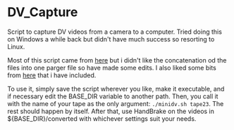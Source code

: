 # DV_Capture
Script to capture DV videos from a camera to a computer. Tried doing this on Windows a while back but didn't have much success so resorting to Linux.

Most of this script came from [here](https://morph.sh/posts/2023-11-04-minidv-workflow/) but i didn't like the concatenation od the files into one parger file so have made some edits. I also liked some bits from [here](https://www.rickmakes.com/batch-transferring-dv-tapes-on-mac-or-pc-using-linux-on-a-flash-drive/) that i have included.

To use it, simply save the script wherever you like, make it executable, and if necessary edit the BASE_DIR variable to another path. Then, you call it with the name of your tape as the only argument: `./minidv.sh tape23`. The rest should happen by itself. After that, use HandBrake on the videos in ${BASE_DIR}/converted with whichever settings suit your needs.
